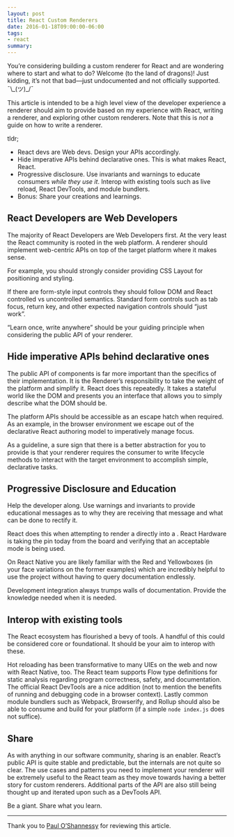 ```yaml
---
layout: post
title: React Custom Renderers
date: 2016-01-18T09:00:00-06:00
tags:
- react
summary:
---
```


You’re considering building a custom renderer for React and are wondering where to start and what to do? Welcome (to the land of dragons)! Just kidding, it’s not that bad—just undocumented and not officially supported. ¯\\_(ツ)\_/¯

This article is intended to be a high level view of the developer experience a renderer should aim to provide based on my experience with React, writing a renderer, and exploring other custom renderers. Note that this is *not* a guide on how to write a renderer.

tldr;

* React devs are Web devs. Design your APIs accordingly.
* Hide imperative APIs behind declarative ones. This is what makes React, React.
* Progressive disclosure. Use invariants and warnings to educate consumers *while they use it*.
Interop with existing tools such as live reload, React DevTools, and module bundlers.
* Bonus: Share your creations and learnings.

## React Developers are Web Developers

The majority of React Developers are Web Developers first. At the very least the React community is rooted in the web platform. A renderer should implement web-centric APIs on top of the target platform where it makes sense.

For example, you should strongly consider providing CSS Layout for positioning and styling.

If there are form-style input controls they should follow DOM and React controlled vs uncontrolled semantics. Standard form controls such as tab focus, return key, and other expected navigation controls should “just work”.

“Learn once, write anywhere” should be your guiding principle when considering the public API of your renderer.

## Hide imperative APIs behind declarative ones

The public API of components is far more important than the specifics of their implementation. It is the Renderer’s responsibility to take the weight of the platform and simplify it. React does this repeatedly. It takes a stateful world like the DOM and presents you an interface that allows you to simply describe what the DOM should be.

The platform APIs should be accessible as an escape hatch when required. As an example, in the browser environment we escape out of the declarative React authoring model to imperatively manage focus.

As a guideline, a sure sign that there is a better abstraction for you to provide is that your renderer requires the consumer to write lifecycle methods to interact with the target environment to accomplish simple, declarative tasks.

## Progressive Disclosure and Education

Help the developer along. Use warnings and invariants to provide educational messages as to why they are receiving that message and what can be done to rectify it.

React does this when attempting to render a <tr /> directly into a <table />. React Hardware is taking the pin today from the board and verifying that an acceptable mode is being used.

On React Native you are likely familiar with the Red and Yellowboxes (in your face variations on the former examples) which are incredibly helpful to use the project without having to query documentation endlessly. 

Development integration always trumps walls of documentation. Provide the knowledge needed when it is needed.

## Interop with existing tools

The React ecosystem has flourished a bevy of tools. A handful of this could be considered core or foundational. It should be your aim to interop with these.

Hot reloading has been transformative to many UIEs on the web and now with React Native, too. The React team supports Flow type definitions for static analysis regarding program correctness, safety, and documentation. The official React DevTools are a nice addition (not to mention the benefits of running and debugging code in a browser context). Lastly common module bundlers such as Webpack, Browserify, and Rollup should also be able to consume and build for your platform (if a simple `node index.js` does not suffice).

## Share

As with anything in our software community, sharing is an enabler. React’s public API is quite stable and predictable, but the internals are not quite so clear. The use cases and patterns you need to implement your renderer will be extremely useful to the React team as they move towards having a better story for custom renderers. Additional parts of the API are also still being thought up and iterated upon such as a DevTools API.

Be a giant. Share what you learn.

---

Thank you to [Paul O’Shannessy](https://twitter.com/zpao) for reviewing this article.

